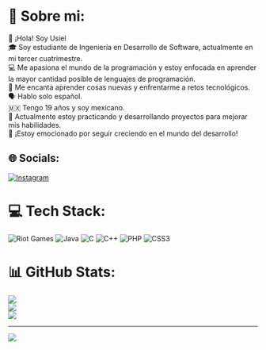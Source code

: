 # 💫 Sobre mi:
👋 ¡Hola! Soy Usiel<br>🎓 Soy estudiante de Ingeniería en Desarrollo de Software, actualmente en mi tercer cuatrimestre.<br>💻 Me apasiona el mundo de la programación y estoy enfocada en aprender la mayor cantidad posible de lenguajes de programación.<br>🌱 Me encanta aprender cosas nuevas y enfrentarme a retos tecnológicos.<br>🗣️ Hablo solo español.<br>🇲🇽 Tengo 19 años y soy mexicano.<br>🔧 Actualmente estoy practicando y desarrollando proyectos para mejorar mis habilidades.<br>🚀 ¡Estoy emocionado por seguir creciendo en el mundo del desarrollo!


## 🌐 Socials:
[![Instagram](https://img.shields.io/badge/Instagram-%23E4405F.svg?logo=Instagram&logoColor=white)](https://instagram.com/curtzu-06) 

# 💻 Tech Stack:
![Riot Games](https://img.shields.io/badge/riotgames-D32936.svg?style=for-the-badge&logo=riotgames&logoColor=white) ![Java](https://img.shields.io/badge/java-%23ED8B00.svg?style=for-the-badge&logo=openjdk&logoColor=white) ![C](https://img.shields.io/badge/c-%2300599C.svg?style=for-the-badge&logo=c&logoColor=white) ![C++](https://img.shields.io/badge/c++-%2300599C.svg?style=for-the-badge&logo=c%2B%2B&logoColor=white) ![PHP](https://img.shields.io/badge/php-%23777BB4.svg?style=for-the-badge&logo=php&logoColor=white) ![CSS3](https://img.shields.io/badge/css3-%231572B6.svg?style=for-the-badge&logo=css3&logoColor=white)
# 📊 GitHub Stats:
![](https://github-readme-stats.vercel.app/api?username=Usiel-Curt&theme=gotham&hide_border=false&include_all_commits=false&count_private=false)<br/>
![](https://nirzak-streak-stats.vercel.app/?user=Usiel-Curt&theme=gotham&hide_border=false)<br/>
![](https://github-readme-stats.vercel.app/api/top-langs/?username=Usiel-Curt&theme=gotham&hide_border=false&include_all_commits=false&count_private=false&layout=compact)

---
[![](https://visitcount.itsvg.in/api?id=Usiel-Curt&icon=4&color=0)](https://visitcount.itsvg.in)

<!-- Proudly created with GPRM ( https://gprm.itsvg.in ) -->
